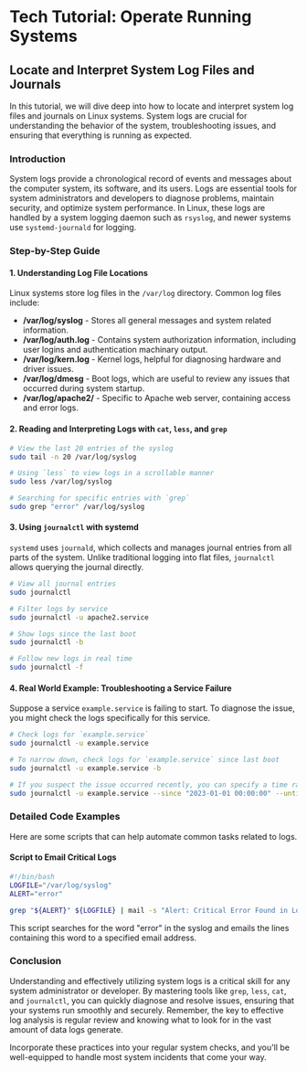 # Tech Tutorial: Operate Running Systems
## **Locate and Interpret System Log Files and Journals**

In this tutorial, we will dive deep into how to locate and interpret system log files and journals on Linux systems. System logs are crucial for understanding the behavior of the system, troubleshooting issues, and ensuring that everything is running as expected.

### **Introduction**

System logs provide a chronological record of events and messages about the computer system, its software, and its users. Logs are essential tools for system administrators and developers to diagnose problems, maintain security, and optimize system performance. In Linux, these logs are handled by a system logging daemon such as `rsyslog`, and newer systems use `systemd-journald` for logging.

### **Step-by-Step Guide**

#### **1. Understanding Log File Locations**

Linux systems store log files in the `/var/log` directory. Common log files include:

- **/var/log/syslog** - Stores all general messages and system related information.
- **/var/log/auth.log** - Contains system authorization information, including user logins and authentication machinary output.
- **/var/log/kern.log** - Kernel logs, helpful for diagnosing hardware and driver issues.
- **/var/log/dmesg** - Boot logs, which are useful to review any issues that occurred during system startup.
- **/var/log/apache2/** - Specific to Apache web server, containing access and error logs.

#### **2. Reading and Interpreting Logs with `cat`, `less`, and `grep`**

```bash
# View the last 20 entries of the syslog
sudo tail -n 20 /var/log/syslog

# Using `less` to view logs in a scrollable manner
sudo less /var/log/syslog

# Searching for specific entries with `grep`
sudo grep "error" /var/log/syslog
```

#### **3. Using `journalctl` with systemd**

`systemd` uses `journald`, which collects and manages journal entries from all parts of the system. Unlike traditional logging into flat files, `journalctl` allows querying the journal directly.

```bash
# View all journal entries
sudo journalctl

# Filter logs by service
sudo journalctl -u apache2.service

# Show logs since the last boot
sudo journalctl -b

# Follow new logs in real time
sudo journalctl -f
```

#### **4. Real World Example: Troubleshooting a Service Failure**

Suppose a service `example.service` is failing to start. To diagnose the issue, you might check the logs specifically for this service.

```bash
# Check logs for `example.service`
sudo journalctl -u example.service

# To narrow down, check logs for `example.service` since last boot
sudo journalctl -u example.service -b

# If you suspect the issue occurred recently, you can specify a time range
sudo journalctl -u example.service --since "2023-01-01 00:00:00" --until "2023-01-02 00:00:00"
```

### **Detailed Code Examples**

Here are some scripts that can help automate common tasks related to logs.

#### **Script to Email Critical Logs**

```bash
#!/bin/bash
LOGFILE="/var/log/syslog"
ALERT="error"

grep "${ALERT}" ${LOGFILE} | mail -s "Alert: Critical Error Found in Log" user@example.com
```

This script searches for the word "error" in the syslog and emails the lines containing this word to a specified email address.

### **Conclusion**

Understanding and effectively utilizing system logs is a critical skill for any system administrator or developer. By mastering tools like `grep`, `less`, `cat`, and `journalctl`, you can quickly diagnose and resolve issues, ensuring that your systems run smoothly and securely. Remember, the key to effective log analysis is regular review and knowing what to look for in the vast amount of data logs generate.

Incorporate these practices into your regular system checks, and you'll be well-equipped to handle most system incidents that come your way.
